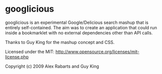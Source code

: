# googlicious

googlicious is an experimental Google/Delicious search mashup that is
entirely self-contained.  The aim was to create an application that could
run inside a bookmarklet with no external dependencies other than API calls.

Thanks to Guy King for the mashup concept and CSS.

Licensed under the MIT:
http://www.opensource.org/licenses/mit-license.php

Copyright (c) 2009 Alex Rabarts and Guy King

